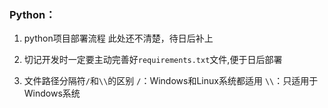 ### Python：
1. python项目部署流程
此处还不清楚，待日后补上

2. 切记开发时一定要主动完善好`requirements.txt`文件,便于日后部署
3. 文件路径分隔符`/`和`\\`的区别
`/`：Windows和Linux系统都适用
`\\`：只适用于Windows系统